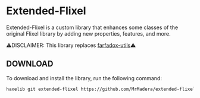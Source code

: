# Extended-Flixel
Extended-Flixel is a custom library that enhances some classes of the original Flixel library by adding new properties, features, and more.

⚠️DISCLAIMER: This library replaces [farfadox-utils](https://github.com/MrMadera/farfadox-utils)⚠️

## DOWNLOAD
To download and install the library, run the following command:
```bash
haxelib git extended-flixel https://github.com/MrMadera/extended-flixel
```
